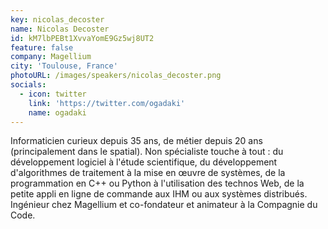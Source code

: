 ```yaml
---
key: nicolas_decoster
name: Nicolas Decoster
id: kM7lbPEBt1XvvaYomE9Gz5wj8UT2
feature: false
company: Magellium
city: 'Toulouse, France'
photoURL: /images/speakers/nicolas_decoster.png
socials:
  - icon: twitter
    link: 'https://twitter.com/ogadaki'
    name: ogadaki
---
```

Informaticien curieux depuis 35 ans, de métier depuis 20 ans (principalement dans le spatial). Non spécialiste touche à tout : du développement logiciel à l'étude scientifique, du développement d'algorithmes de traitement à la mise en œuvre de systèmes, de la programmation en C++ ou Python à l'utilisation des technos Web, de la petite appli en ligne de commande aux IHM ou aux systèmes distribués. Ingénieur chez Magellium et co-fondateur et animateur à la Compagnie du Code.